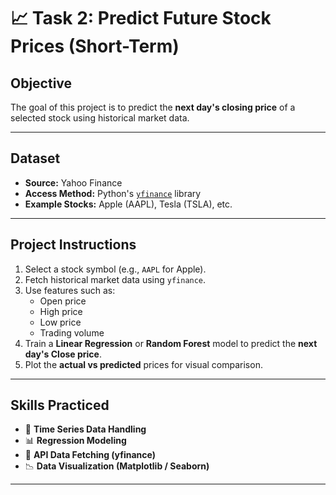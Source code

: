 # 📈 Task 2: Predict Future Stock Prices (Short-Term)

## **Objective**
The goal of this project is to predict the **next day's closing price** of a selected stock using historical market data.

---

## **Dataset**
- **Source:** Yahoo Finance  
- **Access Method:** Python's [`yfinance`](https://pypi.org/project/yfinance/) library  
- **Example Stocks:** Apple (AAPL), Tesla (TSLA), etc.  

---

## **Project Instructions**
1. Select a stock symbol (e.g., `AAPL` for Apple).  
2. Fetch historical market data using `yfinance`.  
3. Use features such as:
   - Open price
   - High price
   - Low price
   - Trading volume  
4. Train a **Linear Regression** or **Random Forest** model to predict the **next day's Close price**.  
5. Plot the **actual vs predicted** prices for visual comparison.

---

## **Skills Practiced**
- 📅 **Time Series Data Handling**  
- 📊 **Regression Modeling**  
- 🔌 **API Data Fetching (yfinance)**  
- 📉 **Data Visualization (Matplotlib / Seaborn)**  

---
